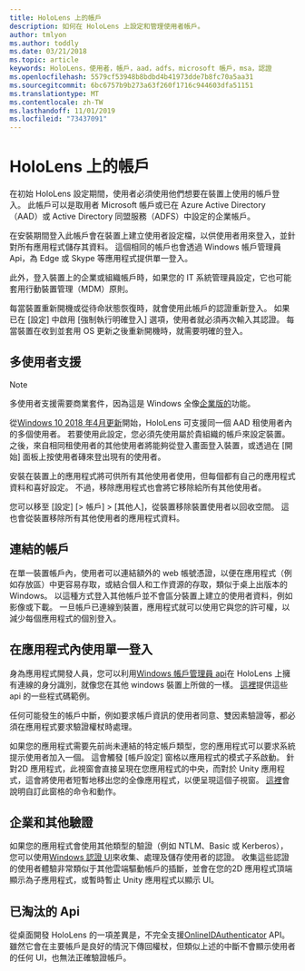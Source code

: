 ```yaml
---
title: HoloLens 上的帳戶
description: 如何在 HoloLens 上設定和管理使用者帳戶。
author: tmlyon
ms.author: toddly
ms.date: 03/21/2018
ms.topic: article
keywords: HoloLens，使用者，帳戶，aad，adfs，microsoft 帳戶，msa，認證
ms.openlocfilehash: 5579cf53948b8bdbd4b41973dde7b8fc70a5aa31
ms.sourcegitcommit: 6bc6757b9b273a63f260f1716c944603dfa51151
ms.translationtype: MT
ms.contentlocale: zh-TW
ms.lasthandoff: 11/01/2019
ms.locfileid: "73437091"
---
```

# <a name="accounts-on-hololens"></a>HoloLens 上的帳戶

在初始 HoloLens 設定期間，使用者必須使用他們想要在裝置上使用的帳戶登入。 此帳戶可以是取用者 Microsoft 帳戶或已在 Azure Active Directory （AAD）或 Active Directory 同盟服務（ADFS）中設定的企業帳戶。

在安裝期間登入此帳戶會在裝置上建立使用者設定檔，以供使用者用來登入，並針對所有應用程式儲存其資料。 這個相同的帳戶也會透過 Windows 帳戶管理員 Api，為 Edge 或 Skype 等應用程式提供單一登入。

此外，登入裝置上的企業或組織帳戶時，如果您的 IT 系統管理員設定，它也可能套用行動裝置管理（MDM）原則。

每當裝置重新開機或從待命狀態恢復時，就會使用此帳戶的認證重新登入。 如果已在 [設定] 中啟用 [強制執行明確登入] 選項，使用者就必須再次輸入其認證。 每當裝置在收到並套用 OS 更新之後重新開機時，就需要明確的登入。

## <a name="multi-user-support"></a>多使用者支援

>[!NOTE]
>多使用者支援需要商業套件，因為這是 Windows 全像[企業版的](https://docs.microsoft.com/hololens/hololens-upgrade-enterprise)功能。

從[Windows 10 2018 年4月更新](release-notes-april-2018.md)開始，HoloLens 可支援同一個 AAD 租使用者內的多個使用者。 若要使用此設定，您必須先使用屬於貴組織的帳戶來設定裝置。 之後，來自相同租使用者的其他使用者將能夠從登入畫面登入裝置，或透過在 [開始] 面板上按使用者磚來登出現有的使用者。 

安裝在裝置上的應用程式將可供所有其他使用者使用，但每個都有自己的應用程式資料和喜好設定。 不過，移除應用程式也會將它移除給所有其他使用者。 

您可以移至 [設定] [> 帳戶] > [其他人]，從裝置移除裝置使用者以回收空間。 這也會從裝置移除所有其他使用者的應用程式資料。 

## <a name="linked-accounts"></a>連結的帳戶

在單一裝置帳戶內，使用者可以連結額外的 web 帳號憑證，以便在應用程式（例如存放區）中更容易存取，或結合個人和工作資源的存取，類似于桌上出版本的 Windows。 以這種方式登入其他帳戶並不會區分裝置上建立的使用者資料，例如影像或下載。 一旦帳戶已連線到裝置，應用程式就可以使用它與您的許可權，以減少每個應用程式的個別登入。

## <a name="using-single-sign-on-within-an-app"></a>在應用程式內使用單一登入

身為應用程式開發人員，您可以利用[Windows 帳戶管理員 api](https://msdn.microsoft.com/library/windows/apps/xaml/windows.security.authentication.web.core.aspx)在 HoloLens 上擁有連線的身分識別，就像您在其他 windows 裝置上所做的一樣。 [這裡](https://go.microsoft.com/fwlink/p/?LinkId=620621)提供這些 api 的一些程式碼範例。

任何可能發生的帳戶中斷，例如要求帳戶資訊的使用者同意、雙因素驗證等，都必須在應用程式要求驗證權杖時處理。

如果您的應用程式需要先前尚未連結的特定帳戶類型，您的應用程式可以要求系統提示使用者加入一個。 這會觸發 [帳戶設定] 窗格以應用程式的模式子系啟動。 針對2D 應用程式，此視窗會直接呈現在您應用程式的中央，而對於 Unity 應用程式，這會將使用者短暫地移出您的全像應用程式，以便呈現這個子視窗。 [這裡](https://msdn.microsoft.com/library/windows/apps/windows.ui.applicationsettings.webaccountcommand.aspx)會說明自訂此窗格的命令和動作。

## <a name="enterprise-and-other-authentication"></a>企業和其他驗證

如果您的應用程式會使用其他類型的驗證（例如 NTLM、Basic 或 Kerberos），您可以使用[Windows 認證 UI](https://msdn.microsoft.com/library/windows/apps/windows.security.credentials.ui.aspx)來收集、處理及儲存使用者的認證。 收集這些認證的使用者體驗非常類似于其他雲端驅動帳戶的插斷，並會在您的2D 應用程式頂端顯示為子應用程式，或暫時暫止 Unity 應用程式以顯示 UI。

## <a name="deprecated-apis"></a>已淘汰的 Api

從桌面開發 HoloLens 的一項差異是，不完全支援[OnlineIDAuthenticator](https://msdn.microsoft.com/library/windows/apps/windows.security.authentication.onlineid.onlineidauthenticator.aspx) API。 雖然它會在主要帳戶是良好的情況下傳回權杖，但類似上述的中斷不會顯示使用者的任何 UI，也無法正確驗證帳戶。

